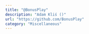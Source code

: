 ```yaml
---
title: "@BonusPlay"
description: "Adam Kliś ()"
url: "https://github.com/BonusPlay"
category: "Miscellaneous"
---
```

